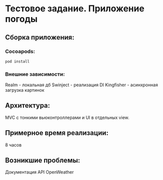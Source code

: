 # Тестовое задание. Приложение погоды

## Сборка приложения: 
###  Cocoapods: 
```bash
pod install
```

### Внешние зависимости:
Realm - локальная дб
Swinject - реализация DI
Kingfisher - асинхронная загрузка картинок

## Архитектура:
MVC с тонкими вьюконтроллерами и UI в отдельных view.

## Примерное время реализации:
8 часов

## Возникшие проблемы:
Документация API OpenWeather

